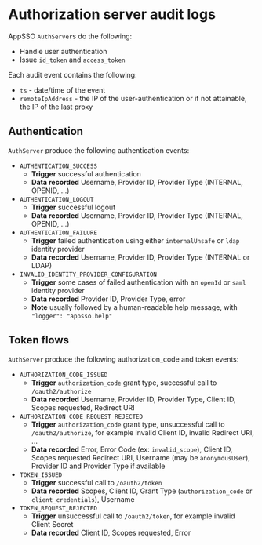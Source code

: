 # Authorization server audit logs

AppSSO `AuthServer`s do the following:

- Handle user authentication
- Issue `id_token` and `access_token`

Each audit event contains the following:

- `ts` - date/time of the event
- `remoteIpAddress` - the IP of the user-authentication or if not attainable, the IP of the last proxy

## Authentication

`AuthServer` produce the following authentication events:

- `AUTHENTICATION_SUCCESS`
    - **Trigger** successful authentication
    - **Data recorded** Username, Provider ID, Provider Type (INTERNAL, OPENID, ...)
- `AUTHENTICATION_LOGOUT`
    - **Trigger** successful logout
    - **Data recorded** Username, Provider ID, Provider Type (INTERNAL, OPENID, ...)
- `AUTHENTICATION_FAILURE`
    - **Trigger** failed authentication using either `internalUnsafe` or `ldap` identity provider
    - **Data recorded** Username, Provider ID, Provider Type (INTERNAL or LDAP)
- `INVALID_IDENTITY_PROVIDER_CONFIGURATION`
    - **Trigger** some cases of failed authentication with an `openId` or `saml` identity provider
    - **Data recorded** Provider ID, Provider Type, error
    - **Note** usually followed by a human-readable help message, with `"logger": "appsso.help"`

## Token flows

`AuthServer` produce the following authorization_code and token events:

- `AUTHORIZATION_CODE_ISSUED`
    - **Trigger** `authorization_code` grant type, successful call to `/oauth2/authorize`
    - **Data recorded** Username, Provider ID, Provider Type, Client ID, Scopes requested, Redirect URI
- `AUTHORIZATION_CODE_REQUEST_REJECTED`
    - **Trigger** `authorization_code` grant type, unsuccessful call to `/oauth2/authorize`, for example invalid Client
      ID, invalid Redirect URI, ...
    - **Data recorded** Error, Error Code (ex: `invalid_scope`), Client ID, Scopes requested Redirect URI, Username (may
      be `anonymousUser`), Provider ID and Provider Type if available
- `TOKEN_ISSUED`
    - **Trigger** successful call to `/oauth2/token`
    - **Data recorded** Scopes, Client ID, Grant Type (`authorization_code` or `client_credentials`), Username
- `TOKEN_REQUEST_REJECTED`
    - **Trigger** unsuccessful call to `/oauth2/token`, for example invalid Client Secret
    - **Data recorded** Client ID, Scopes requested, Error
